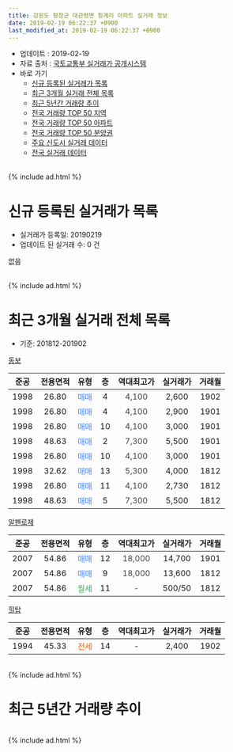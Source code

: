 ```yaml
---
title: 강원도 평창군 대관령면 횡계리 아파트 실거래 정보
date: 2019-02-19 06:22:37 +0900
last_modified_at: 2019-02-19 06:22:37 +0900
---
```


* 업데이트 : 2019-02-19
* 자료 출처 : [국토교통부 실거래가 공개시스템](http://rt.molit.go.kr)
* 바로 가기
    * [신규 등록된 실거래가 목록](#신규-등록된-실거래가-목록)
    * [최근 3개월 실거래 전체 목록](#최근-3개월-실거래-전체-목록)
    * [최근 5년간 거래량 추이](#최근-5년간-거래량-추이)
    * [전국 거래량 TOP 50 지역](https://inasie.github.io/apt-trade-info/최근-3개월-전국에서-가장-거래가-많이-발생한-지역)
    * [전국 거래량 TOP 50 아파트](https://inasie.github.io/apt-trade-info/최근-3개월-전국에서-가장-거래가-많이-발생한-아파트)
    * [전국 거래량 TOP 50 분양권](https://inasie.github.io/apt-trade-info/최근-3개월-전국에서-가장-거래가-많이-발생한-분양권)
    * [주요 신도시 실거래 데이터](https://inasie.github.io/apt-trade-info/주요-신도시)
    * [전국 실거래 데이터](https://inasie.github.io/apt-trade-info/전국)
<br>
{% include ad.html %}
<br>

# 신규 등록된 실거래가 목록
* 실거래가 등록일: 20190219
* 업데이트 된 실거래 수: 0 건

없음

<br>
{% include ad.html %}
<br>

# 최근 3개월 실거래 전체 목록
* 기준: 201812-201902


[동보](https://search.naver.com/search.naver?query=%EA%B0%95%EC%9B%90%EB%8F%84+%ED%8F%89%EC%B0%BD%EA%B5%B0+%EB%8C%80%EA%B4%80%EB%A0%B9%EB%A9%B4+%ED%9A%A1%EA%B3%84%EB%A6%AC+%EB%8F%99%EB%B3%B4)

|준공|전용면적|유형|층|역대최고가|실거래가|거래월|
|:---:|:---:|:---:|:---:|:---:|:---:|:---:|
|1998|26.80|<span style="color:#4285f3">매매</span>|4|<span style="color:#444444">4,100</span>|2,600|1902|
|1998|26.80|<span style="color:#4285f3">매매</span>|4|<span style="color:#444444">4,100</span>|2,900|1901|
|1998|26.80|<span style="color:#4285f3">매매</span>|10|<span style="color:#444444">4,100</span>|3,000|1901|
|1998|48.63|<span style="color:#4285f3">매매</span>|2|<span style="color:#444444">7,300</span>|5,500|1901|
|1998|26.80|<span style="color:#4285f3">매매</span>|10|<span style="color:#444444">4,100</span>|3,000|1901|
|1998|32.62|<span style="color:#4285f3">매매</span>|13|<span style="color:#444444">5,300</span>|4,000|1812|
|1998|26.80|<span style="color:#4285f3">매매</span>|11|<span style="color:#444444">4,100</span>|2,730|1812|
|1998|48.63|<span style="color:#4285f3">매매</span>|5|<span style="color:#444444">7,300</span>|5,500|1812|

[알펜로제](https://search.naver.com/search.naver?query=%EA%B0%95%EC%9B%90%EB%8F%84+%ED%8F%89%EC%B0%BD%EA%B5%B0+%EB%8C%80%EA%B4%80%EB%A0%B9%EB%A9%B4+%ED%9A%A1%EA%B3%84%EB%A6%AC+%EC%95%8C%ED%8E%9C%EB%A1%9C%EC%A0%9C)

|준공|전용면적|유형|층|역대최고가|실거래가|거래월|
|:---:|:---:|:---:|:---:|:---:|:---:|:---:|
|2007|54.86|<span style="color:#4285f3">매매</span>|12|<span style="color:#444444">18,000</span>|14,700|1901|
|2007|54.86|<span style="color:#4285f3">매매</span>|9|<span style="color:#444444">18,000</span>|13,600|1812|
|2007|54.86|<span style="color:#34a853">월세</span>|11|<span style="color:#444444">-</span>|500/50|1812|

[힐탑](https://search.naver.com/search.naver?query=%EA%B0%95%EC%9B%90%EB%8F%84+%ED%8F%89%EC%B0%BD%EA%B5%B0+%EB%8C%80%EA%B4%80%EB%A0%B9%EB%A9%B4+%ED%9A%A1%EA%B3%84%EB%A6%AC+%ED%9E%90%ED%83%91)

|준공|전용면적|유형|층|역대최고가|실거래가|거래월|
|:---:|:---:|:---:|:---:|:---:|:---:|:---:|
|1994|45.33|<span style="color:#ff5a00">전세</span>|14|<span style="color:#444444">-</span>|2,400|1902|


<br>
{% include ad.html %}
<br>

# 최근 5년간 거래량 추이


<div style="width:100%;">
    <canvas id="deal_progress" height="200"></canvas>
</div>

<script>
new Chart(document.getElementById("deal_progress"), {
    type: 'line',
    data: {
        labels: ['201402','201403','201404','201405','201406','201407','201408','201409','201410','201411','201412','201501','201502','201503','201504','201505','201506','201507','201508','201509','201510','201511','201512','201601','201602','201603','201604','201605','201606','201607','201608','201609','201610','201611','201612','201701','201702','201703','201704','201705','201706','201707','201708','201709','201710','201711','201712','201801','201802','201803','201804','201805','201806','201807','201808','201809','201810','201811','201812','201901','201902'],
        datasets: [{
            label: '매매',
            pointRadius: 1,
            data: [7, 14, 14, 13, 20, 16, 15, 19, 23, 21, 7, 20, 12, 18, 18, 12, 10, 19, 16, 19, 15, 13, 9, 13, 6, 18, 11, 23, 28, 18, 16, 10, 13, 18, 8, 16, 19, 28, 29, 24, 20, 13, 15, 11, 13, 6, 7, 5, 3, 8, 10, 4, 14, 16, 30, 8, 9, 8, 4, 5, 1],
            borderColor: "rgba(255, 201, 14, 1)",
            backgroundColor: "rgba(255, 201, 14, 0.5)",
            fill: false,
            lineTension: 0
        },{
            label: '전월세',
            pointRadius: 1,
            data: [3, 6, 3, 8, 6, 6, 3, 4, 4, 5, 4, 2, 2, 4, 6, 2, 5, 4, 0, 3, 5, 2, 4, 0, 0, 3, 2, 4, 2, 1, 1, 1, 0, 2, 1, 2, 3, 1, 2, 0, 3, 1, 0, 2, 0, 1, 0, 0, 0, 6, 4, 2, 4, 3, 4, 1, 1, 0, 1, 0, 1],
            borderColor: "rgba(0, 141, 185, 1)",
            backgroundColor: "rgba(0, 141, 185, 0.5)",
            fill: false,
            lineTension: 0
        }
        ]
    },
    options: {
        responsive: true,
        title: {
            display: false
        },
        tooltips: {
            mode: 'index',
            intersect: false
        },
        hover: {
            mode: 'nearest',
            intersect: true
        },
        scales: {
            xAxes: [{
                display: true,
                scaleLabel: {
                    display: true,
                    labelString: '년/월'
                }
            }],
            yAxes: [{
                display: true,
                ticks: {
                    suggestedMin: 0,
                },
                scaleLabel: {
                    display: true,
                    labelString: '실거래 수'
                }
            }]
        }
    }
});

</script>


<br>
{% include ad.html %}
<br>

